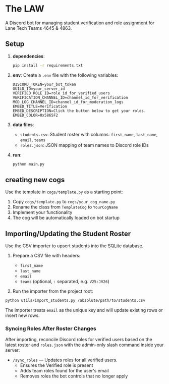 # The LAW

A Discord bot for managing student verification and role assignment for Lane Tech Teams 4645 & 4863.


## Setup

1. **dependencies**:
   ```bash
   pip install -r requirements.txt
   ```

2. **env**:
   Create a `.env` file with the following variables:
   ```
   DISCORD_TOKEN=your_bot_token
   GUILD_ID=your_server_id
   VERIFIED_ROLE_ID=role_id_for_verified_users
   VERIFICATION_CHANNEL_ID=channel_id_for_verification
   MOD_LOG_CHANNEL_ID=channel_id_for_moderation_logs
   EMBED_TITLE=Verification
   EMBED_DESCRIPTION=Click the button below to get your roles.
   EMBED_COLOR=0x5865F2
   ```

3. **data files**:
   - `students.csv`: Student roster with columns: `first_name`, `last_name`, `email`, `teams`
   - `roles.json`: JSON mapping of team names to Discord role IDs

4. **run**:
   ```bash
   python main.py
   ```

## creating new cogs

Use the template in `cogs/template.py` as a starting point:

1. Copy `cogs/template.py` to `cogs/your_cog_name.py`
2. Rename the class from `TemplateCog` to `YourCogName`
3. Implement your functionality
4. The cog will be automatically loaded on bot startup

## Importing/Updating the Student Roster

Use the CSV importer to upsert students into the SQLite database.

1. Prepare a CSV file with headers:
   - `first_name`
   - `last_name`
   - `email`
   - `teams` (optional, `:` separated, e.g. `V25:JV26`)

2. Run the importer from the project root:

```bash
python utils/import_students.py /absolute/path/to/students.csv
```

The importer treats `email` as the unique key and will update existing rows or insert new rows.

### Syncing Roles After Roster Changes

After importing, reconcile Discord roles for verified users based on the latest roster and `roles.json` with the admin-only slash command inside your server:

- `/sync_roles` — Updates roles for all verified users.
  - Ensures the Verified role is present
  - Adds team roles found for the user's email
  - Removes roles the bot controls that no longer apply
